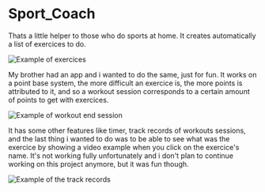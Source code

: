 # Sport_Coach
 
Thats a little helper to those who do sports at home. It creates automatically a list of exercices to do.

![Example of exercices](http://url/to/img.png)

My brother had an app and i wanted to do the same, just for fun. It works on a point base system, the more difficult an exercice is, the more points is attributed to it, and so a workout session corresponds to a certain amount of points to get with exercices.

![Example of workout end session](http://url/to/img.png)

It has some other features like timer, track records of workouts sessions, and the last thing i wanted to do was to be able to see what was the exercice by showing a video example when you click on the exercice's name. It's not working fully unfortunately and i don't plan to continue working on this project anymore, but it was fun though.

![Example of the track records](http://url/to/img.png)